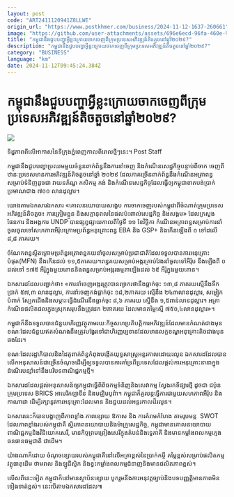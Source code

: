 ```yaml
---
layout: post
code: "ART2411120941Z8LLWE"
origin_url: "https://www.postkhmer.com/business/2024-11-12-1637-260661"
image: "https://github.com/user-attachments/assets/696e6ecd-96fa-460e-91d8-f77ac4875a63"
title: "កម្ពុជា​នឹង​ជួប​បញ្ហា​​អ្វីខ្លះ​ក្រោយ​ចាក​ចេញ​ពី​ក្រុម​ប្រទេស​អភិវឌ្ឍន៍​តិចតួច​នៅ​ឆ្នាំ​២០២៩?"
description: "​​កម្ពុជា​នឹង​ជួប​បញ្ហា​​អ្វីខ្លះ​ក្រោយ​ចាក​ចេញ​ពី​ក្រុម​ប្រទេស​អភិវឌ្ឍន៍​តិចតួច​នៅ​ឆ្នាំ​២០២៩?​"
category: "BUSINESS"
language: "km"
date: 2024-11-12T09:45:24.384Z
---
```


# កម្ពុជា​នឹង​ជួប​បញ្ហា​​អ្វីខ្លះ​ក្រោយ​ចាក​ចេញ​ពី​ក្រុម​ប្រទេស​អភិវឌ្ឍន៍​តិចតួច​នៅ​ឆ្នាំ​២០២៩?

![](https://github.com/user-attachments/assets/ebce5cb6-f230-4ee4-a670-0b622cb93c1e)

ទិដ្ឋភាព​ពី​លើ​អាកាស​នៃ​ទីក្រុង​ភ្នំពេញ​កាល​ពី​ពេល​ថ្មីៗ​នេះ។ Post Staff

កម្ពុជា​នឹង​ជួប​បញ្ហា​ប្រឈម​មួយ​ចំនួន​ពាក់​ព័ន្ធ​នឹង​ការ​នាំចេញ និង​កំណើន​សេដ្ឋកិច្ច​បន្ទាប់​ពី​ចាក ចេញ​ពី​ឋានៈ​ប្រទេស​មាន​ការ​អភិវឌ្ឍន៍​តិច​តួច​នៅ​ឆ្នាំ ​២០២៩ ដែល​ភាគច្រើន​ពាក់​ព័ន្ធ​នឹង​កំណើន​អត្រា​ពន្ធ​សម្រាប់​ទំនិញ​ដូចជា ​វាយនភ័ណ្ឌ កសិកម្ម កង់ និង​កំណើន​សេដ្ឋកិច្ច​ដែល​ធ្វើ​ឲ្យ​កម្ពុជា​ខាត​បង់​ប្រាក់​ប្រមាណ​ជាង ៧០០​ លា​ន​ដុល្លារ។

យោង​តាម​​ឯកសារ​ឯកសារ «គោល​នយោបាយ​សង្ខេប ការ​ចាក​ចេញ​របស់​កម្ពុជា​ពី​ចំណាត់​ក្រុម​ប្រទេស​អភិវឌ្ឍន៍​តិចតួច៖ ការ​ត្រៀមខ្លួន និង​សក្តានុពល​នៃ​ផល​ប៉ះ​ពាល់​សេដ្ឋកិច្ច និង​សង្គម» ​ដែល​ក្រសួង​ផែនការ និង​អង្គការ​ UNDP បាន​ផ្សព្វផ្សាយ​កាល​ពី​ថ្ងៃ​ទី ១១ ខែ​វិច្ឆិកា កំណើន​អត្រាពន្ធ​សម្រាប់​ការ​នាំ​ចូល​ចូល​ទៅ​សហភាព​អឺរ៉ុប​ក្រោម​ប្រព័ន្ធ​អនុគ្រោះ​ពន្ធ EBA និង GSP+ និង​កើន​ឡើង​ពី ០ ទៅ​ដលើ​ ៨,៨ ភាគរយ។ 

ចំណែក​ពន្ធ​ស្ថិត​ក្រោម​ប្រព័ន្ធ​ អត្រា​ពន្ធគយ​នាំចូល​សម្រាប់​ប្រជាជាតិ​ដែល​ទទួល​បាន​ការអនុគ្រោះ​បំផុត(MFN) នឹង​កើន​ដល់ ​១១,៥ ​ភាគរយ។ពន្ធគយ​សម្រាប់​អង្ករ​គ្រាប់​វែង​នាំ​ចូល​ទៅ​អឺរ៉ុប នឹង​ឡើង​ពី ០ ​ដល់​ទៅ​ ១៧៥ ​អឺរ៉ូ​ក្នុង​មួយ​តោន​ និង​ពន្ធ​សម្រាប់​​អង្ករ​ធម្មតា​ឡើង​ដល់ ៦៥ ​អឺរ៉ូ​ក្នុង​មួយ​តោន។

ឯកសារ​ដដែល​បញ្ជាក់​ថា៖ «ការ​នាំចេញ​អង្ករ​ត្រូវ​បាន​ព្យាករ​ថា​នឹង​ធ្លាក់​ចុះ​ ១៣,៨ ភាគរយ​ស្មើ​នឹង​ទឹក​ប្រាក់ ៥៧,៣ លាន​ដុល្លារ, ការ​នាំចេញ​កង់​ធ្លាក់​ចុះ​ ១៨,២​ភាគរយ​ ស្មើ​នឹង​ ២៤៣ ​លាន​ដុល្លារ, សម្លៀក​បំពាក់ ស្បែកជើង​និង​សម្ភារៈ​ធ្វើ​ដំណើរ​នឹង​ធ្លាក់​ចុះ ៨,៦ ​ភាគរយ ស្នើ​នឹង ​១,៥ ​ពាន់​លាន​ដុល្លារ។ អត្រា​កំណើន​ផលិត​ផល​ក្នុង​ស្រុក​សរុប​នឹង​ត្រូវ​ដក ២ភាគរយ ដែល​មាន​តម្លៃ​ស្មើ​ ៧៥០,៤​ លាន​ដុល្លារ»។

កម្ពុជា​ក៏​នឹង​ទទួល​បាន​ជំនួយ​ហិរញ្ញវត្ថុ​តាមរយៈ​កិច្ច​សហប្រតិបត្តិការ​អភិវឌ្ឍន៍​ដែល​មាន​កំណត់ជាង​មុន ខណៈ​ដែល​ជំនួយ​ឥត​សំណង​នឹង​ត្រូវ​​បង្វែរ​ទៅ​ជា​ហិរញ្ញប្បទាន​ដែល​មាន​លក្ខខណ្ឌ​អនុគ្រោះ​តិច​ជាង​មុន​ផង​ដែរ។

ខណៈដែល​រដ្ឋាភិបាល​​និង​ដៃគូ​ពាក់​ព័ន្ធ​កំពុង​បង្កើត​យុទ្ធសាស្ត្រ​អន្តរកាល​ដោយ​រលូន ឯកសារ​ដដែល​បាន​លើក​អនុសាសន៍​ជា​ច្រើន​ចំណុច​ដើម្បី​ឲ្យ​ទទួល​បាន​ការ​គាំទ្រ​ពី​ប្រទេស​ដែល​ផ្ដល់​ការ​អនុគ្រោះ​នានា​ក្នុង​ដំណើរ​បន្សាំ​ទៅ​នឹង​បរិបទ​ពាណិជ្ជកម្ម​ថ្មី។

ឯកសារ​ដដែល​ផ្ដល់​អនុសាសន៍​ឲ្យ​កម្ពុជា​ធ្វើ​ពិពិធកម្ម​ទំនិញ​និង​សេវាកម្ម ស្វែង​រក​ទីផ្សារ​ថ្មី ដូចជា ជប៉ុន ក្រុម​ប្រទេស​ BRICS អាមេរិកឡាទីន និង​មជ្ឈិមបូព៌ា។ កម្ពុជា​ក៏​គួរ​បន្ត​ធ្វើ​ការ​ជាមួយ​សហភាព​អឺរ៉ុប និង​កាណាដា ដើម្បីរក្សា​នូវ​ការ​អនុគ្រោះ​ដែល​មាន​ និង​ជួយ​ដល់​អន្តរកាល​ដ៏​រលូន។

ឯកសារ​នេះ​ក៏​បាន​បង្ហាញ​ពី​ភាព​ខ្លាំង ភាព​ខ្សោយ ឱកាស និង ការ​គំរាម​កំហែង តាម​រូបមន្ត  SWOT ដែល​ភាព​ខ្លាំង​របស់​កម្ពុជា​គឺ ស្ថិរភាព​នយោបាយ​និង​ម៉ាក្រូសេដ្ឋកិច្ច, កម្ពុជា​មាន​គោលនយោបាយ​ពាណិជ្ជកម្ម​និង​វិនិយោគ​សេរី, ​មាន​កិច្ច​ព្រមព្រៀង​សេរី​ក្នុង​តំបន់​និង​ទ្វេភាគី និង​មាន​កម្លាំង​ពលកម្ម​ក្មេង ធនធាន​ធម្មជាតិ ជាដើម។

យ៉ាង​ណា​ក៏​ដោយ ចំណុច​ខ្សោយ​របស់​កម្ពុជា​គឺ​នៅ​លើ​អត្រា​ខ្ពស់​នៃ​ប្រាក់​កម្ចី តម្លៃ​ខ្ពស់​សម្រាប់​ផលិតកម្ម វត្ថុធាតុ​ដើម ថាមពល និង​ឡូជីស្ទិក និង​ខ្វះ​កម្លាំង​ពលកម្ម​ជំនាញ​និង​មាន​ផលិតភាព​ខ្ពស់។ 

លើស​ពី​នេះ​ទៀត កម្ពុជា​ក៏​នៅ​មាន​ស្ថាប័ន​ខ្សោយ បូក​រួម​នឹង​ការ​អនុវត្ត​ច្បាប់​និង​បទបញ្ញត្តិ​​មាន​ភាព​មិន​ទៀង​ទាត់​ខ្ពស់។ នេះបើ​តាម​ឯកសារ​ដដែល៕